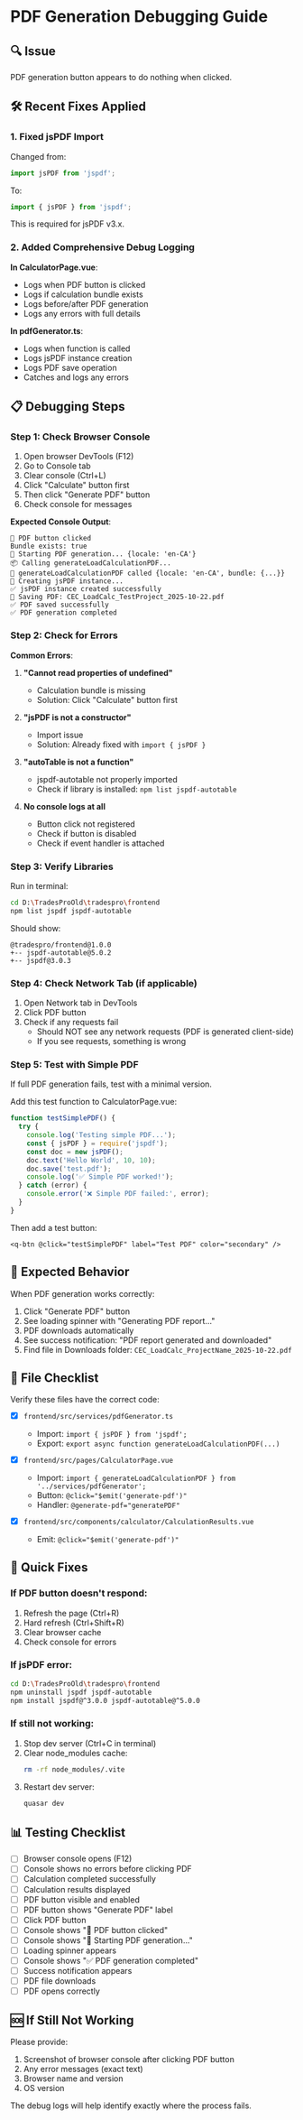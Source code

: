 # PDF Generation Debugging Guide

## 🔍 Issue
PDF generation button appears to do nothing when clicked.

## 🛠️ Recent Fixes Applied

### 1. Fixed jsPDF Import
Changed from:
```typescript
import jsPDF from 'jspdf';
```
To:
```typescript
import { jsPDF } from 'jspdf';
```

This is required for jsPDF v3.x.

### 2. Added Comprehensive Debug Logging

**In CalculatorPage.vue**:
- Logs when PDF button is clicked
- Logs if calculation bundle exists
- Logs before/after PDF generation
- Logs any errors with full details

**In pdfGenerator.ts**:
- Logs when function is called
- Logs jsPDF instance creation
- Logs PDF save operation
- Catches and logs any errors

## 📋 Debugging Steps

### Step 1: Check Browser Console
1. Open browser DevTools (F12)
2. Go to Console tab
3. Clear console (Ctrl+L)
4. Click "Calculate" button first
5. Then click "Generate PDF" button
6. Check console for messages

**Expected Console Output**:
```
🔵 PDF button clicked
Bundle exists: true
📄 Starting PDF generation... {locale: 'en-CA'}
📦 Calling generateLoadCalculationPDF...
📄 generateLoadCalculationPDF called {locale: 'en-CA', bundle: {...}}
📝 Creating jsPDF instance...
✅ jsPDF instance created successfully
💾 Saving PDF: CEC_LoadCalc_TestProject_2025-10-22.pdf
✅ PDF saved successfully
✅ PDF generation completed
```

### Step 2: Check for Errors

**Common Errors**:

1. **"Cannot read properties of undefined"**
   - Calculation bundle is missing
   - Solution: Click "Calculate" button first

2. **"jsPDF is not a constructor"**
   - Import issue
   - Solution: Already fixed with `import { jsPDF }`

3. **"autoTable is not a function"**
   - jspdf-autotable not properly imported
   - Check if library is installed: `npm list jspdf-autotable`

4. **No console logs at all**
   - Button click not registered
   - Check if button is disabled
   - Check if event handler is attached

### Step 3: Verify Libraries

Run in terminal:
```bash
cd D:\TradesProOld\tradespro\frontend
npm list jspdf jspdf-autotable
```

Should show:
```
@tradespro/frontend@1.0.0
+-- jspdf-autotable@5.0.2
+-- jspdf@3.0.3
```

### Step 4: Check Network Tab (if applicable)
1. Open Network tab in DevTools
2. Click PDF button
3. Check if any requests fail
   - Should NOT see any network requests (PDF is generated client-side)
   - If you see requests, something is wrong

### Step 5: Test with Simple PDF

If full PDF generation fails, test with a minimal version.

Add this test function to CalculatorPage.vue:
```typescript
function testSimplePDF() {
  try {
    console.log('Testing simple PDF...');
    const { jsPDF } = require('jspdf');
    const doc = new jsPDF();
    doc.text('Hello World', 10, 10);
    doc.save('test.pdf');
    console.log('✅ Simple PDF worked!');
  } catch (error) {
    console.error('❌ Simple PDF failed:', error);
  }
}
```

Then add a test button:
```vue
<q-btn @click="testSimplePDF" label="Test PDF" color="secondary" />
```

## 🎯 Expected Behavior

When PDF generation works correctly:
1. Click "Generate PDF" button
2. See loading spinner with "Generating PDF report..."
3. PDF downloads automatically
4. See success notification: "PDF report generated and downloaded"
5. Find file in Downloads folder: `CEC_LoadCalc_ProjectName_2025-10-22.pdf`

## 📝 File Checklist

Verify these files have the correct code:

- [x] `frontend/src/services/pdfGenerator.ts`
  - Import: `import { jsPDF } from 'jspdf';`
  - Export: `export async function generateLoadCalculationPDF(...)`
  
- [x] `frontend/src/pages/CalculatorPage.vue`
  - Import: `import { generateLoadCalculationPDF } from '../services/pdfGenerator';`
  - Button: `@click="$emit('generate-pdf')"`
  - Handler: `@generate-pdf="generatePDF"`

- [x] `frontend/src/components/calculator/CalculationResults.vue`
  - Emit: `@click="$emit('generate-pdf')"`

## 🔧 Quick Fixes

### If PDF button doesn't respond:
1. Refresh the page (Ctrl+R)
2. Hard refresh (Ctrl+Shift+R)
3. Clear browser cache
4. Check console for errors

### If jsPDF error:
```bash
cd D:\TradesProOld\tradespro\frontend
npm uninstall jspdf jspdf-autotable
npm install jspdf@^3.0.0 jspdf-autotable@^5.0.0
```

### If still not working:
1. Stop dev server (Ctrl+C in terminal)
2. Clear node_modules cache:
   ```bash
   rm -rf node_modules/.vite
   ```
3. Restart dev server:
   ```bash
   quasar dev
   ```

## 📊 Testing Checklist

- [ ] Browser console opens (F12)
- [ ] Console shows no errors before clicking PDF
- [ ] Calculation completed successfully
- [ ] Calculation results displayed
- [ ] PDF button visible and enabled
- [ ] PDF button shows "Generate PDF" label
- [ ] Click PDF button
- [ ] Console shows "🔵 PDF button clicked"
- [ ] Console shows "📄 Starting PDF generation..."
- [ ] Loading spinner appears
- [ ] Console shows "✅ PDF generation completed"
- [ ] Success notification appears
- [ ] PDF file downloads
- [ ] PDF opens correctly

## 🆘 If Still Not Working

Please provide:
1. Screenshot of browser console after clicking PDF button
2. Any error messages (exact text)
3. Browser name and version
4. OS version

The debug logs will help identify exactly where the process fails.


